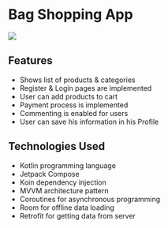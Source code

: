 
# Bag Shopping App

![](/app/src/main/res/drawable/bag.gif)


## Features

 - Shows list of products & categories
 - Register & Login pages are implemented 
 - User can add products to cart
 - Payment process is implemented 
 - Commenting is enabled for users
 - User can save his information in his Profile


## Technologies Used

- Kotlin programming language
- Jetpack Compose
- Koin dependency injection
- MVVM architecture pattern
- Coroutines for asynchronous programming
- Room for offline data loading
- Retrofit for getting data from server


